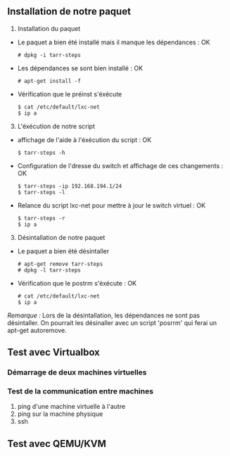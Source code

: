 ## Installation de notre paquet
1. Installation du paquet

- Le paquet a bien été installé mais il manque les dépendances : OK
    ~~~
    # dpkg -i tarr-steps
    ~~~

- Les dépendances se sont bien installé : OK
    ~~~
    # apt-get install -f
    ~~~

- Vérification que le préinst s'éxécute
    ~~~
    $ cat /etc/default/lxc-net
    $ ip a
    ~~~

3. L'éxécution de notre script

- affichage de l'aide à l'éxécution du script : OK
    ~~~
    $ tarr-steps -h
    ~~~

- Configuration de l'dresse du switch et affichage de ces changements : OK
    ~~~
    $ tarr-steps -ip 192.168.194.1/24
    $ tarr-steps -l
    ~~~

- Relance du script lxc-net pour mettre à jour le switch virtuel : OK
    ~~~
    $ tarr-steps -r 
    $ ip a
    ~~~

3. Désintallation de notre paquet

- Le paquet a bien été désintaller
    ~~~
    # apt-get remove tarr-steps
    # dpkg -l tarr-steps

- Vérification que le postrm s'éxécute : OK
    ~~~
    # cat /etc/default/lxc-net
    $ ip a
    ~~~

*Remarque :* 
Lors de la désintallation, les dépendances ne sont pas désintaller. 
On pourrait les désinaller avec un script 'posrrm' qui ferai un apt-get autoremove.

## Test avec Virtualbox
### Démarrage de deux machines virtuelles


### Test de la communication entre machines
1. ping d'une machine virtuelle à l'autre
2. ping sur la machine physique
3. ssh

## Test avec QEMU/KVM
